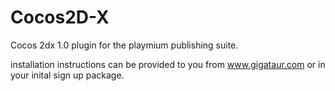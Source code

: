 # Cocos2D-X
Cocos 2dx 1.0 plugin for the playmium publishing suite. 

installation instructions can be provided to you from www.gigataur.com or in your inital sign up package. 


